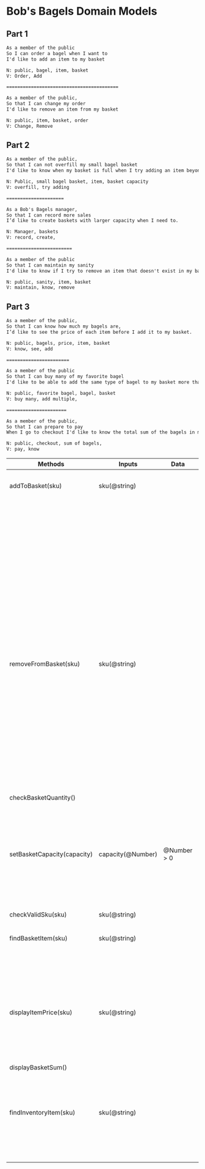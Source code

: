 # Bob's Bagels Domain Models

## Part 1

```txt
As a member of the public
So I can order a bagel when I want to
I'd like to add an item to my basket

N: public, bagel, item, basket
V: Order, Add

=========================================

As a member of the public,
So that I can change my order
I'd like to remove an item from my basket

N: public, item, basket, order
V: Change, Remove
```

## Part 2

```txt
As a member of the public,
So that I can not overfill my small bagel basket
I'd like to know when my basket is full when I try adding an item beyond my basket capacity.

N: Public, small bagel basket, item, basket capacity
V: overfill, try adding

=====================

As a Bob's Bagels manager,
So that I can record more sales
I’d like to create baskets with larger capacity when I need to.

N: Manager, baskets
V: record, create,

========================

As a member of the public
So that I can maintain my sanity
I'd like to know if I try to remove an item that doesn't exist in my basket. 

N: public, sanity, item, basket
V: maintain, know, remove
```

## Part 3

```txt
As a member of the public,
So that I can know how much my bagels are,
I’d like to see the price of each item before I add it to my basket.

N: public, bagels, price, item, basket
V: know, see, add

=======================

As a member of the public
So that I can buy many of my favorite bagel
I'd like to be able to add the same type of bagel to my basket more than once

N: public, favorite bagel, bagel, basket
V: buy many, add multiple,

======================

As a member of the public,
So that I can prepare to pay
When I go to checkout I'd like to know the total sum of the bagels in my basket

N: public, checkout, sum of bagels,
V: pay, know
```

| Methods       | Inputs | Data | Scenario | Outputs | Done |
| ------------- | ------ | ---- | -------- | ------- | ---- |
| addToBasket(sku) | sku(@string)| | valid sku | add item to basket, message "item added" | x |
|||| invalid sku | return message "item not found" | x |
|||| no sku input | return message "item sku required" | x |
|||| basket is full | return message "basket full" | x |
|||| sku already in basket | increase quantity of item in basket, message "item added" | x |
|||||
| removeFromBasket(sku) | sku(@string)| | valid sku, sku in basket | remove item to basket, message "item removed" | x |
|||| valid sku, sku not in basket | return message "item not in cart" | x |
|||| invalid sku | return message "item not stocked" | x |
|||| no sku input | return message "item sku required" | x |
|||||
| checkBasketQuantity()|||basket is (@array)|return sum of each item quantity | x |
||||basket is not (@array)|return "error, misconfigured basket"
|||||
| setBasketCapacity(capacity)|capacity(@Number)| @Number > 0| positive integer input | change capacity, return capacity | x |
|||| not positive number input | return "please enter positive number value" | x |
|||||
| checkValidSku(sku)|sku(@string)|| valid sku | returns item object
|||||
| findBasketItem(sku) | sku(@string) || valid sku, sku in basket | return item object | x |
|||| valid sku, sku not in basket | return "item not found" | x |
|||| invalid sku | return "item is not stocked" | x |
|||||
|displayItemPrice(sku)| sku(@string) | | valid sku | return item price | x |
|||| invalid sku | return "sku not found" | x |
|||| no sku input | return "sku required" | x |
|||||
|displayBasketSum()||| items in basket | return sum of items.price
|||| no items in basket | return 0
|||||
| findInventoryItem(sku)| sku(@string)||valid sku, sku in inventory | return item object | x |
|||| valid sku, sku not in inventory | return "item not found" | x |
